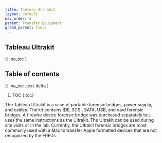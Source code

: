 ```yaml
---
title: Tableau Ultrakit
layout: default
nav_order: 5
parent: Transfer Equipment
grand_parent: Tools
---
```


## Tableau Ultrakit

{: .no_toc }

## Table of contents

{: .no_toc .text-delta }

1. TOC
{:toc}

The Tableau Ultrakit is a case of portable forensic bridges, power supply, and cables. The kit contains IDE, SCSI, SATA, USB, and card forensic bridges. A firewire device forensic bridge was purchased separately but uses the same instructions as the Ultrakit. The Ultrakit can be used during site visits or in the lab. Currently, the Ultrakit forensic bridges are most commonly used with a Mac to transfer Apple formatted devices that are not recognized by the FREDs.

